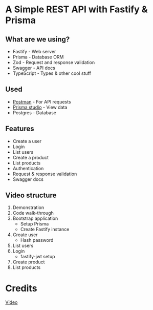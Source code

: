# A Simple REST API with Fastify & Prisma

## What are we using?
* Fastify - Web server
* Prisma - Database ORM
* Zod - Request and response validation
* Swagger - API docs
* TypeScript - Types & other cool stuff

## Used
* [Postman](https://www.postman.com/) - For API requests
* [Prisma studio](https://www.prisma.io/studio) - View data
* Postgres - Database

## Features
* Create a user
* Login
* List users
* Create a product
* List products
* Authentication
* Request & response validation
* Swagger docs

## Video structure
1. Demonstration
2. Code walk-through
3. Bootstrap application
    * Setup Prisma
    * Create Fastify instance
4. Create user
    * Hash password
5. List users
6. Login
    * fastify-jwt setup
7. Create product
8. List products

# Credits
[Video](https://youtu.be/LMoMHP44-xM)
